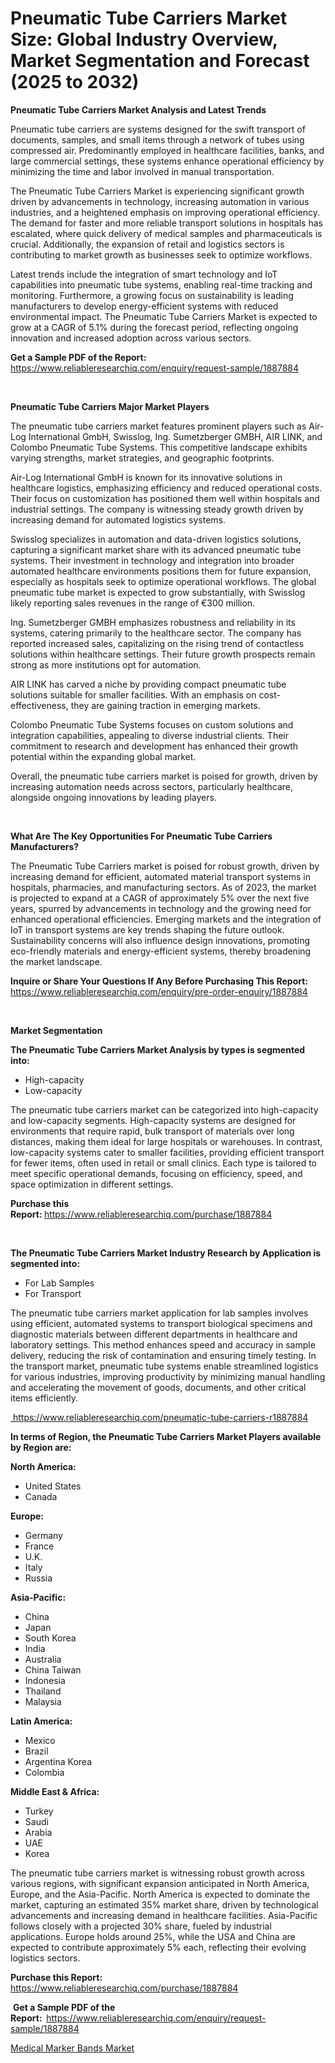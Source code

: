 <p><h1>Pneumatic Tube Carriers Market Size: Global Industry Overview, Market Segmentation and Forecast (2025 to 2032)</h1></p><p><strong>Pneumatic Tube Carriers Market Analysis and Latest Trends</strong></p>
<p><p>Pneumatic tube carriers are systems designed for the swift transport of documents, samples, and small items through a network of tubes using compressed air. Predominantly employed in healthcare facilities, banks, and large commercial settings, these systems enhance operational efficiency by minimizing the time and labor involved in manual transportation.</p><p>The Pneumatic Tube Carriers Market is experiencing significant growth driven by advancements in technology, increasing automation in various industries, and a heightened emphasis on improving operational efficiency. The demand for faster and more reliable transport solutions in hospitals has escalated, where quick delivery of medical samples and pharmaceuticals is crucial. Additionally, the expansion of retail and logistics sectors is contributing to market growth as businesses seek to optimize workflows.</p><p>Latest trends include the integration of smart technology and IoT capabilities into pneumatic tube systems, enabling real-time tracking and monitoring. Furthermore, a growing focus on sustainability is leading manufacturers to develop energy-efficient systems with reduced environmental impact. The Pneumatic Tube Carriers Market is expected to grow at a CAGR of 5.1% during the forecast period, reflecting ongoing innovation and increased adoption across various sectors.</p></p>
<p><strong>Get a Sample PDF of the Report:&nbsp;</strong> <a href="https://www.reliableresearchiq.com/enquiry/request-sample/1887884?utm_campaign=3062&utm_medium=2&utm_source=Github&utm_content=ia&utm_term=04032025&utm_id=pneumatic-tube-carriers">https://www.reliableresearchiq.com/enquiry/request-sample/1887884</a></p>
<p>&nbsp;</p>
<p><strong>Pneumatic Tube Carriers Major Market Players</strong></p>
<p><p>The pneumatic tube carriers market features prominent players such as Air-Log International GmbH, Swisslog, Ing. Sumetzberger GMBH, AIR LINK, and Colombo Pneumatic Tube Systems. This competitive landscape exhibits varying strengths, market strategies, and geographic footprints.</p><p>Air-Log International GmbH is known for its innovative solutions in healthcare logistics, emphasizing efficiency and reduced operational costs. Their focus on customization has positioned them well within hospitals and industrial settings. The company is witnessing steady growth driven by increasing demand for automated logistics systems.</p><p>Swisslog specializes in automation and data-driven logistics solutions, capturing a significant market share with its advanced pneumatic tube systems. Their investment in technology and integration into broader automated healthcare environments positions them for future expansion, especially as hospitals seek to optimize operational workflows. The global pneumatic tube market is expected to grow substantially, with Swisslog likely reporting sales revenues in the range of €300 million.</p><p>Ing. Sumetzberger GMBH emphasizes robustness and reliability in its systems, catering primarily to the healthcare sector. The company has reported increased sales, capitalizing on the rising trend of contactless solutions within healthcare settings. Their future growth prospects remain strong as more institutions opt for automation.</p><p>AIR LINK has carved a niche by providing compact pneumatic tube solutions suitable for smaller facilities. With an emphasis on cost-effectiveness, they are gaining traction in emerging markets. </p><p>Colombo Pneumatic Tube Systems focuses on custom solutions and integration capabilities, appealing to diverse industrial clients. Their commitment to research and development has enhanced their growth potential within the expanding global market.</p><p>Overall, the pneumatic tube carriers market is poised for growth, driven by increasing automation needs across sectors, particularly healthcare, alongside ongoing innovations by leading players.</p></p>
<p>&nbsp;</p>
<p><strong>What Are The Key Opportunities For Pneumatic Tube Carriers Manufacturers?</strong></p>
<p><p>The Pneumatic Tube Carriers market is poised for robust growth, driven by increasing demand for efficient, automated material transport systems in hospitals, pharmacies, and manufacturing sectors. As of 2023, the market is projected to expand at a CAGR of approximately 5% over the next five years, spurred by advancements in technology and the growing need for enhanced operational efficiencies. Emerging markets and the integration of IoT in transport systems are key trends shaping the future outlook. Sustainability concerns will also influence design innovations, promoting eco-friendly materials and energy-efficient systems, thereby broadening the market landscape.</p></p>
<p><strong>Inquire or Share Your Questions If Any Before Purchasing This Report:</strong> <a href="https://www.reliableresearchiq.com/enquiry/pre-order-enquiry/1887884?utm_campaign=3062&utm_medium=2&utm_source=Github&utm_content=ia&utm_term=04032025&utm_id=pneumatic-tube-carriers">https://www.reliableresearchiq.com/enquiry/pre-order-enquiry/1887884</a></p>
<p>&nbsp;</p>
<p><strong>Market Segmentation</strong></p>
<p><strong>The Pneumatic Tube Carriers Market Analysis by types is segmented into:</strong></p>
<p><ul><li>High-capacity</li><li>Low-capacity</li></ul></p>
<p><p>The pneumatic tube carriers market can be categorized into high-capacity and low-capacity segments. High-capacity systems are designed for environments that require rapid, bulk transport of materials over long distances, making them ideal for large hospitals or warehouses. In contrast, low-capacity systems cater to smaller facilities, providing efficient transport for fewer items, often used in retail or small clinics. Each type is tailored to meet specific operational demands, focusing on efficiency, speed, and space optimization in different settings.</p></p>
<p><strong>Purchase this Report:&nbsp;</strong><a href="https://www.reliableresearchiq.com/purchase/1887884?utm_campaign=3062&utm_medium=2&utm_source=Github&utm_content=ia&utm_term=04032025&utm_id=pneumatic-tube-carriers">https://www.reliableresearchiq.com/purchase/1887884</a></p>
<p>&nbsp;</p>
<p><strong>The Pneumatic Tube Carriers Market Industry Research by Application is segmented into:</strong></p>
<p><ul><li>For Lab Samples</li><li>For Transport</li></ul></p>
<p><p>The pneumatic tube carriers market application for lab samples involves using efficient, automated systems to transport biological specimens and diagnostic materials between different departments in healthcare and laboratory settings. This method enhances speed and accuracy in sample delivery, reducing the risk of contamination and ensuring timely testing. In the transport market, pneumatic tube systems enable streamlined logistics for various industries, improving productivity by minimizing manual handling and accelerating the movement of goods, documents, and other critical items efficiently.</p></p>
<p><a href="https://www.reliableresearchiq.com/pneumatic-tube-carriers-r1887884?utm_campaign=3062&utm_medium=2&utm_source=Github&utm_content=ia&utm_term=04032025&utm_id=pneumatic-tube-carriers">&nbsp;https://www.reliableresearchiq.com/pneumatic-tube-carriers-r1887884</a></p>
<p><strong>In terms of Region, the Pneumatic Tube Carriers Market Players available by Region are:</strong></p>
<p>
    <p> <strong> North America: </strong>
        <ul>
            <li>United States</li>
            <li>Canada</li>
        </ul>
        </p> 
    <p> <strong> Europe: </strong>
        <ul>
            <li>Germany</li>
            <li>France</li>
            <li>U.K.</li>
            <li>Italy</li>
            <li>Russia</li>
        </ul>
        </p> 
    <p> <strong> Asia-Pacific: </strong>
        <ul>
            <li>China</li>
            <li>Japan</li>
            <li>South Korea</li>
            <li>India</li>
            <li>Australia</li>
            <li>China Taiwan</li>
            <li>Indonesia</li>
            <li>Thailand</li>
            <li>Malaysia</li>
        </ul>
        </p> 
    <p> <strong> Latin America: </strong>
        <ul>
            <li>Mexico</li>
            <li>Brazil</li>
            <li>Argentina Korea</li>
            <li>Colombia</li>
        </ul>
        </p> 
    <p> <strong> Middle East & Africa: </strong>
        <ul>
            <li>Turkey</li>
            <li>Saudi</li>
            <li>Arabia</li>
            <li>UAE</li>
            <li>Korea</li>
        </ul>
    </p>
    </p>
<p><p>The pneumatic tube carriers market is witnessing robust growth across various regions, with significant expansion anticipated in North America, Europe, and the Asia-Pacific. North America is expected to dominate the market, capturing an estimated 35% market share, driven by technological advancements and increasing demand in healthcare facilities. Asia-Pacific follows closely with a projected 30% share, fueled by industrial applications. Europe holds around 25%, while the USA and China are expected to contribute approximately 5% each, reflecting their evolving logistics sectors.</p></p>
<p><strong>Purchase this Report: </strong><a href="https://www.reliableresearchiq.com/purchase/1887884?utm_campaign=3062&utm_medium=2&utm_source=Github&utm_content=ia&utm_term=04032025&utm_id=pneumatic-tube-carriers">https://www.reliableresearchiq.com/purchase/1887884</a></p>
<p>&nbsp;<strong>Get a Sample PDF of the Report:&nbsp;&nbsp;</strong><a href="https://www.reliableresearchiq.com/enquiry/request-sample/1887884?utm_campaign=3062&utm_medium=2&utm_source=Github&utm_content=ia&utm_term=04032025&utm_id=pneumatic-tube-carriers">https://www.reliableresearchiq.com/enquiry/request-sample/1887884</a></p>
<p><strong></strong></p>
<p><p><a href="https://github.com/kaloyhboosh/Market-Research-Report-List-1/blob/main/medical-marker-bands-market.md?utm_campaign=3062&utm_medium=2&utm_source=Github&utm_content=ia&utm_term=04032025&utm_id=pneumatic-tube-carriers">Medical Marker Bands Market</a></p></p>